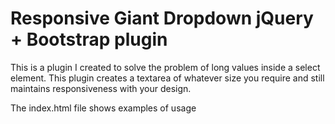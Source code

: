 # Responsive Giant Dropdown jQuery + Bootstrap plugin #

This is a plugin I created to solve the problem of long values inside a select element. This plugin creates a textarea of whatever size you require and still maintains responsiveness with your design.

The index.html file shows examples of usage

